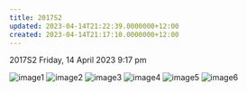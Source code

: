```yaml
---
title: 2017S2
updated: 2023-04-14T21:22:39.0000000+12:00
created: 2023-04-14T21:17:10.0000000+12:00
---
```


2017S2
Friday, 14 April 2023
9:17 pm

![image1](../../../../resources/ea8b8a12a88a44deb9c1b51505f719f0.png)
![image2](../../../../resources/184d342af03242cea87d699a04357394.png)
![image3](../../../../resources/ad843457bf5a43058d5ea1ddb5265707.png)
![image4](../../../../resources/e8fd799168ce46ffb2f2bd64e0e303a1.png)
![image5](../../../../resources/01598f1368914f15b9676f13dcf1d51c.png)
![image6](../../../../resources/0d87f8a598414bf8957ab2f9b11d546d.png)
